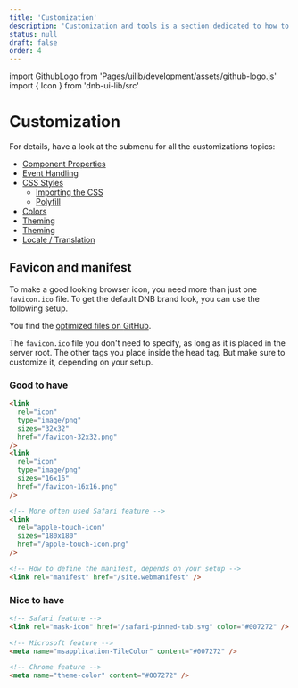 ```yaml
---
title: 'Customization'
description: 'Customization and tools is a section dedicated to how to use and customize Eufemia in various situations.'
status: null
draft: false
order: 4
---
```


import GithubLogo from 'Pages/uilib/development/assets/github-logo.js'
import { Icon } from 'dnb-ui-lib/src'

# Customization

For details, have a look at the submenu for all the customizations topics:

- [Component Properties](/uilib/usage/customisation/component-properties)
- [Event Handling](/uilib/usage/customisation/event-handling)
- [CSS Styles](/uilib/usage/customisation/styling)
  - [Importing the CSS](/uilib/usage/customisation/styling/consume-styles)
  - [Polyfill](/uilib/usage/customisation/styling/polyfill)
- [Colors](/uilib/usage/customisation/colors)
- [Theming](/uilib/usage/customisation/theming)
- [Theming](/uilib/usage/customisation/theming)
- [Locale / Translation](/uilib/usage/customisation/localization)

## Favicon and manifest

To make a good looking browser icon, you need more than just one `favicon.ico` file. To get the default DNB brand look, you can use the following setup.

You find the [optimized files on <Icon icon={GithubLogo} size="default" /> GitHub](https://github.com/dnbexperience/eufemia/tree/develop/packages/dnb-ui-lib/assets/browser).

The `favicon.ico` file you don't need to specify, as long as it is placed in the server root.
The other tags you place inside the head tag. But make sure to customize it, depending on your setup.

### Good to have

```html
<link
  rel="icon"
  type="image/png"
  sizes="32x32"
  href="/favicon-32x32.png"
/>
<link
  rel="icon"
  type="image/png"
  sizes="16x16"
  href="/favicon-16x16.png"
/>

<!-- More often used Safari feature -->
<link
  rel="apple-touch-icon"
  sizes="180x180"
  href="/apple-touch-icon.png"
/>

<!-- How to define the manifest, depends on your setup -->
<link rel="manifest" href="/site.webmanifest" />
```

### Nice to have

```html
<!-- Safari feature -->
<link rel="mask-icon" href="/safari-pinned-tab.svg" color="#007272" />

<!-- Microsoft feature -->
<meta name="msapplication-TileColor" content="#007272" />

<!-- Chrome feature -->
<meta name="theme-color" content="#007272" />
```
